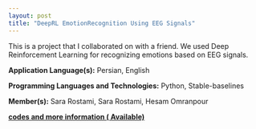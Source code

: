 ```yaml
---
layout: post
title: "DeepRL EmotionRecognition Using EEG Signals"
---
```


This is a project that I collaborated on with a friend. We used Deep Reinforcement Learning for recognizing emotions based on EEG signals.


**Application Language(s):** Persian, English

**Programming Languages and Technologies:** Python, Stable-baselines

**Member(s):** Sara Rostami, Sara Rostami, Hesam Omranpour

**[codes and more information ( Available)](https://github.com/SaraRostami/DeepRL_EmotionRecognition_UsingEEGsignals)**